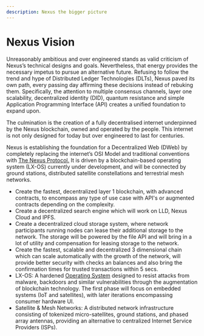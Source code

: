 ```yaml
---
description: Nexus the bigger picture
---
```


# Nexus Vision

Unreasonably ambitious and over engineered stands as valid criticism of Nexus’s technical designs and goals. Nevertheless, that energy provides the necessary impetus to pursue an alternative future. Refusing to follow the trend and hype of Distributed Ledger Technologies (DLTs), Nexus paved its own path, every passing day affirming these decisions instead of rebuking them. Specifically, the attention to multiple consensus channels, layer one scalability, decentralized identity (DID), quantum resistance and simple Application Programming Interface (API) creates a unified foundation to expand upon.

The culmination is the creation of a fully decentralised internet underpinned by the Nexus blockchain, owned and operated by the people. This internet is not only designed for today but over engineered to last for centuries.  &#x20;

Nexus is establishing the foundation for a Decentralized Web (DWeb) by completely replacing the internet’s OSI Model and traditional conventions with [The Nexus Protocol.](https://medium.com/@NexusOfficial/a-new-internet-the-nexus-protocol-6ee1e7f533ad) It is driven by a blockchain-based operating system (LX-OS) currently under development, and will be connected by ground stations, distributed satellite constellations and terrestrial mesh networks.

* Create the fastest, decentralized layer 1 blockchain, with advanced contracts, to encompass any type of use case with API's or augmented contracts depending on the complexity.
* Create a decentralized search engine which will work on LLD, Nexus Cloud and IPFS.
* Create a decentralized cloud storage system, where network participants running nodes can lease their additional storage to the network. The storage will be powered by the file API and will bring in a lot of utility and compensation for leasing storage to the network.
* Create the fastest, scalable and decentralized 3 dimensional chain which can scale automatically with the growth of the network, will provide better security with checks an balances and also bring the confirmation times for trusted transactions within 5 secs.
* LX-OS: A hardened [Operating System](https://www.publish0x.com/nexus-blockchain-technical-articles/nexos-the-next-chapter-of-the-nexus-protocol-three-part-seri-xdrowrl) designed to resist attacks from malware, backdoors and similar vulnerabilities through the augmentation of blockchain technology. The first phase will focus on embedded systems (IoT and satellites), with later iterations encompassing consumer hardware UI.
* Satellite & Mesh Networks: A distributed network infrastructure consisting of tokenized micro-satellites, ground stations, and phased array antennas, providing an alternative to centralized Internet Service Providers (ISPs).
